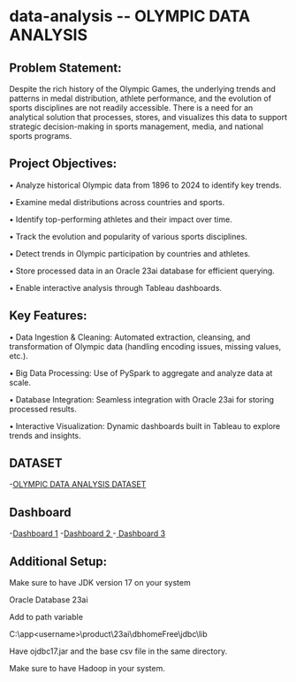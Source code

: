 # data-analysis -- OLYMPIC DATA ANALYSIS

## Problem Statement:
Despite the rich history of the Olympic Games, the underlying trends and patterns in medal distribution, athlete performance, and the evolution of sports disciplines are not readily accessible. There is a need for an analytical solution that processes, stores, and visualizes this data to support strategic decision-making in sports management, media, and national sports programs.
## Project Objectives:
•	Analyze historical Olympic data from 1896 to 2024 to identify key trends.

•	Examine medal distributions across countries and sports.

•	Identify top-performing athletes and their impact over time.

•	Track the evolution and popularity of various sports disciplines.

•	Detect trends in Olympic participation by countries and athletes.

•	Store processed data in an Oracle 23ai database for efficient querying.

•	Enable interactive analysis through Tableau dashboards.
## Key Features:
•	Data Ingestion & Cleaning: Automated extraction, cleansing, and transformation of Olympic data (handling encoding issues, missing values, etc.).

•	Big Data Processing: Use of PySpark to aggregate and analyze data at scale.

•	Database Integration: Seamless integration with Oracle 23ai for storing processed results.

•	Interactive Visualization: Dynamic dashboards built in Tableau to explore trends and insights.
## DATASET
-<a href="https://github.com/2005Vartika/data-analysis/blob/main/olympics_1896_2024.csv">OLYMPIC DATA ANALYSIS DATASET </a>

## Dashboard
-<a href="https://github.com/2005Vartika/data-analysis/blob/main/Screenshot%20(251).png">Dashboard 1</a>
-<a href="https://github.com/2005Vartika/data-analysis/blob/main/Screenshot%20(252).png">Dashboard 2 </a>
-<a href="https://github.com/2005Vartika/data-analysis/blob/main/Screenshot%20(253).png"> Dashboard 3 </a>
## Additional Setup:
Make sure to have JDK version 17 on your system

Oracle Database 23ai

Add to path variable

C:\app\<username>\product\23ai\dbhomeFree\jdbc\lib

Have ojdbc17.jar and the base csv file in the same directory.

Make sure to have Hadoop in your system.



